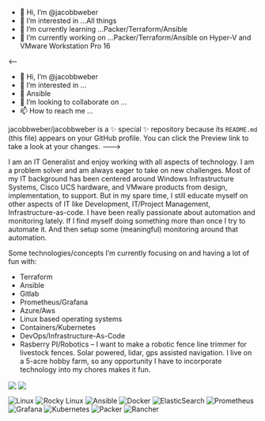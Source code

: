 - 👋 Hi, I’m @jacobbweber
- 👀 I’m interested in ...All things
- 🌱 I’m currently learning ...Packer/Terraform/Ansible
- 🔭 I’m currently working on ...Packer/Terraform/Ansible on Hyper-V and VMware Workstation Pro 16

<--
- 👋 Hi, I’m @jacobbweber
- 👀 I’m interested in ...
- 🌱 Ansible
- 💞️ I’m looking to collaborate on ...
- 📫 How to reach me ...


jacobbweber/jacobbweber is a ✨ special ✨ repository because its `README.md` (this file) appears on your GitHub profile.
You can click the Preview link to take a look at your changes.
--->

I am an IT Generalist and enjoy working with all aspects of technology. I am a problem solver and am always eager to take on new challenges. Most of my IT background has been centered around Windows Infrastructure Systems, Cisco UCS hardware, and VMware products from design, implementation, to support. But in my spare time, I still educate myself on other aspects of IT like Development, IT/Project Management, Infrastructure-as-code. I have been really passionate about automation and monitoring lately. If I find myself doing something more than once I try to automate it. And then setup some (meaningful) monitoring around that automation.

Some technologies/concepts I’m currently focusing on and having a lot of fun with:
- Terraform
- Ansible
- Gitlab
- Prometheus/Grafana
- Azure/Aws
- Linux based operating systems
- Containers/Kubernetes
- DevOps/Infrastructure-As-Code
- Rasberry PI/Robotics – I want to make a robotic fence line trimmer for livestock fences. Solar powered, lidar, gps assisted navigation. I live on a 5-acre hobby farm, so any opportunity I have to incorporate technology into my chores makes it fun.

<img align="center" src="https://github-readme-stats.vercel.app/api?username=jacobbweber&show_icons=true&show_icons=true&theme=radical"/>
<img align="center" src="https://github-readme-stats.vercel.app/api/top-langs?username=jacobbweber&show_icons=true&show_icons=true&theme=radical&layout=compact"/>



![Linux](https://img.shields.io/badge/Linux-FCC624?style=for-the-badge&logo=linux&logoColor=black)
![Rocky Linux](https://img.shields.io/badge/-Rocky%20Linux-%2310B981?style=for-the-badge&logo=rockylinux&logoColor=white) 
![Ansible](https://img.shields.io/badge/ansible-%231A1918.svg?style=for-the-badge&logo=ansible&logoColor=white) 
![Docker](https://img.shields.io/badge/docker-%230db7ed.svg?style=for-the-badge&logo=docker&logoColor=white) 
![ElasticSearch](https://img.shields.io/badge/-ElasticSearch-005571?style=for-the-badge&logo=elasticsearch) 
![Prometheus](https://img.shields.io/badge/Prometheus-E6522C?style=for-the-badge&logo=Prometheus&logoColor=white)
![Grafana](https://img.shields.io/badge/grafana-%23F46800.svg?style=for-the-badge&logo=grafana&logoColor=white) 
![Kubernetes](https://img.shields.io/badge/kubernetes-%23326ce5.svg?style=for-the-badge&logo=kubernetes&logoColor=white) 
![Packer](https://img.shields.io/badge/packer-%23E7EEF0.svg?style=for-the-badge&logo=packer&logoColor=%2302A8EF)
![Rancher](https://img.shields.io/badge/rancher-%230075A8.svg?style=for-the-badge&logo=rancher&logoColor=white)
